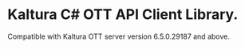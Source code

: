 # Kaltura C# OTT API Client Library.
Compatible with Kaltura OTT server version 6.5.0.29187 and above.
